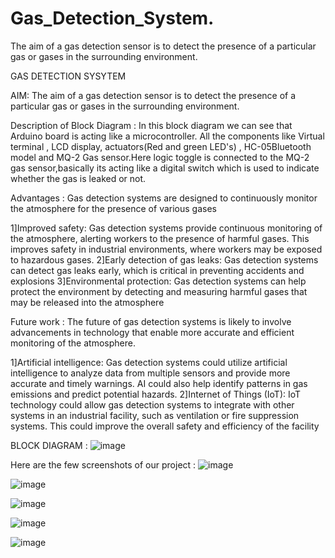 # Gas_Detection_System.
The aim of a gas detection sensor is to detect the presence of a particular gas or gases in the surrounding environment.

GAS DETECTION SYSYTEM


AIM: The aim of a gas detection sensor is to detect the presence of a particular gas or gases in the surrounding environment.

Description of Block Diagram : In this block diagram we can see that Arduino board is acting like a microcontroller.
All the components like Virtual terminal , LCD display, actuators(Red and green LED's) , HC-05Bluetooth model and MQ-2 Gas sensor.Here logic toggle is connected to the MQ-2 gas sensor,basically its acting like a digital switch which is used to indicate whether the gas is leaked or not. 

Advantages : Gas detection systems are designed to continuously monitor the atmosphere for the presence of various gases

 1]Improved safety: Gas detection systems provide continuous monitoring of the atmosphere, alerting workers to the presence of harmful gases. This improves safety in industrial environments, where workers may be exposed to hazardous gases.
 2]Early detection of gas leaks: Gas detection systems can detect gas leaks early, which is critical in preventing accidents and explosions
 3]Environmental protection: Gas detection systems can help protect the environment by detecting and measuring harmful gases that may be released into the atmosphere


Future work : The future of gas detection systems is likely to involve advancements in technology that enable more accurate and efficient monitoring of the atmosphere.

 1]Artificial intelligence: Gas detection systems could utilize artificial intelligence to analyze data from multiple sensors and provide more accurate and timely warnings. AI could also help identify patterns in gas emissions and predict potential hazards.
 2]Internet of Things (IoT): IoT technology could allow gas detection systems to integrate with other systems in an industrial facility, such as ventilation or fire suppression systems. This could improve the overall safety and efficiency of the facility

 BLOCK DIAGRAM :
 ![image](https://github.com/Niroop2004/Gas_Detection_System./assets/167849565/b5ff93e0-29db-488f-a5f9-1aefb221bdc4)


 Here are the few screenshots of our project :
 ![image](https://github.com/Niroop2004/Gas_Detection_System./assets/167849565/18edf15d-bc2b-4c0b-87b3-2f77dc8df484)

 ![image](https://github.com/Niroop2004/Gas_Detection_System./assets/167849565/a6faf4d2-f2fe-43f7-a4ec-ad8796bfc7a2)

 ![image](https://github.com/Niroop2004/Gas_Detection_System./assets/167849565/d8de761b-7f61-4d36-85fd-ef72ac4155fc)

 ![image](https://github.com/Niroop2004/Gas_Detection_System./assets/167849565/58fad2d8-0ad0-4fa9-a1fd-c335e6a09e8d)

![image](https://github.com/Niroop2004/Gas_Detection_System./assets/167849565/4ae32a91-d16b-49ff-a1ea-5c0091c15946)




